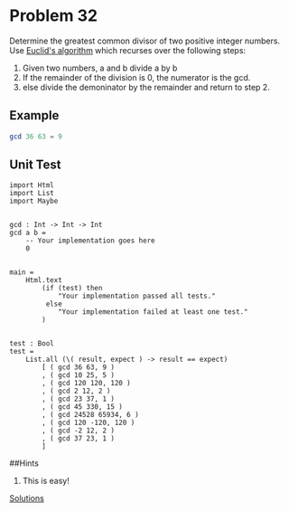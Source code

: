 # Problem 32

Determine the greatest common divisor of two positive integer numbers. Use [Euclid's algorithm](https://en.wikipedia.org/wiki/Euclidean_algorithm) which recurses over the following steps:

1. Given two numbers, a and b divide a by b
2. If the remainder of the division is 0, the numerator is the gcd.
3. else divide the demoninator by the remainder and return to step 2.


## Example
```elm
gcd 36 63 = 9
```

## Unit Test
```
import Html
import List
import Maybe


gcd : Int -> Int -> Int
gcd a b =
    -- Your implementation goes here
    0


main =
    Html.text
        (if (test) then
            "Your implementation passed all tests."
         else
            "Your implementation failed at least one test."
        )


test : Bool
test =
    List.all (\( result, expect ) -> result == expect)
        [ ( gcd 36 63, 9 )
        , ( gcd 10 25, 5 )
        , ( gcd 120 120, 120 )
        , ( gcd 2 12, 2 )
        , ( gcd 23 37, 1 )
        , ( gcd 45 330, 15 )
        , ( gcd 24528 65934, 6 )
        , ( gcd 120 -120, 120 )
        , ( gcd -2 12, 2 )
        , ( gcd 37 23, 1 )
        ]
```
##Hints
1. This is easy!

[Solutions](../s/s32.md)